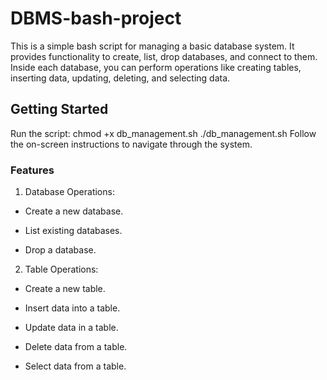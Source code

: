 # DBMS-bash-project


This is a simple bash script for managing a basic database system. It provides functionality to create, list, drop databases, and connect to them. Inside each database, you can perform operations like creating tables, inserting data, updating, deleting, and selecting data.

## Getting Started

Run the script:
chmod +x db_management.sh
./db_management.sh
Follow the on-screen instructions to navigate through the system.
### Features
1) Database Operations:

- Create a new database.

- List existing databases.

- Drop a database.

2) Table Operations:

- Create a new table.

- Insert data into a table.

- Update data in a table.

- Delete data from a table.

- Select data from a table.





